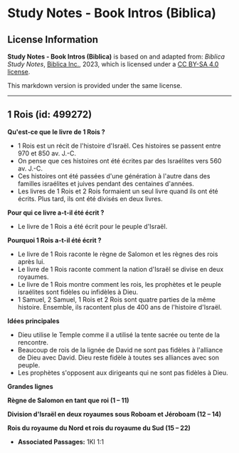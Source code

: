 # Study Notes - Book Intros (Biblica)

## License Information

**Study Notes - Book Intros (Biblica)** is based on and adapted from: _Biblica Study Notes_, [Biblica Inc.](https://www.biblica.com/), 2023, which is licensed under a [CC BY-SA 4.0 license](https://creativecommons.org/licenses/by-sa/4.0/legalcode.en).

This markdown version is provided under the same license.



--------------------------------

## 1 Rois (id: 499272)

**Qu'est\-ce que le livre de 1 Rois ?**

* 1 Rois est un récit de l'histoire d'Israël. Ces histoires se passent entre 970 et 850 av. J.\-C.
* On pense que ces histoires ont été écrites par des Israélites vers 560 av. J.\-C.
* Ces histoires ont été passées d'une génération à l'autre dans des familles israélites et juives pendant des centaines d'années.
* Les livres de 1 Rois et 2 Rois formaient un seul livre quand ils ont été écrits. Plus tard, ils ont été divisés en deux livres.

**Pour qui ce livre a\-t\-il été écrit ?**

* Le livre de 1 Rois a été écrit pour le peuple d'Israël.

**Pourquoi 1 Rois a\-t\-il été écrit ?**

* Le livre de 1 Rois raconte le règne de Salomon et les règnes des rois après lui.
* Le livre de 1 Rois raconte comment la nation d'Israël se divise en deux royaumes.
* Le livre de 1 Rois montre comment les rois, les prophètes et le peuple israélites sont fidèles ou infidèles à Dieu.
* 1 Samuel, 2 Samuel, 1 Rois et 2 Rois sont quatre parties de la même histoire. Ensemble, ils racontent plus de 400 ans de l'histoire d'Israël.

**Idées principales**

* Dieu utilise le Temple comme il a utilisé la tente sacrée ou tente de la rencontre.
* Beaucoup de rois de la lignée de David ne sont pas fidèles à l'alliance de Dieu avec David. Dieu reste fidèle à toutes ses alliances avec son peuple.
* Les prophètes s'opposent aux dirigeants qui ne sont pas fidèles à Dieu.

**Grandes lignes**

**Règne de Salomon en tant que roi (1 ­– 11\)**

**Division d'Israël en deux royaumes sous Roboam et Jéroboam (12 ­– 14\)**

**Rois du royaume du Nord et rois du royaume du Sud (15 – 22\)**

* **Associated Passages:** 1KI 1:1

